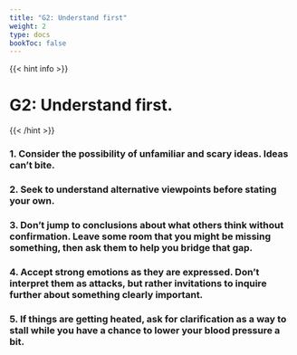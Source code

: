 ```yaml
---
title: "G2: Understand first"
weight: 2
type: docs
bookToc: false
---
```


{{< hint info >}}
# **G2: Understand first.**
{{< /hint >}}

### 1. Consider the possibility of unfamiliar and scary ideas. Ideas can’t bite.
### 2. Seek to understand alternative viewpoints before stating your own.
### 3. Don’t jump to conclusions about what others think without confirmation. Leave some room that you might be missing something, then ask them to help you bridge that gap.
### 4. Accept strong emotions as they are expressed. Don’t interpret them as attacks, but rather invitations to inquire further about something clearly important.
### 5. If things are getting heated, ask for clarification as a way to stall while you have a chance to lower your blood pressure a bit.
